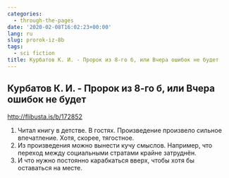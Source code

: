 ```yaml
---
categories:
  - through-the-pages
date: '2020-02-08T16:02:23+00:00'
lang: ru
slug: prorok-iz-8b
tags:
  - sci fiction
title: Курбатов К. И. - Пророк из 8-го б, или Вчера ошибок не будет
---
```



## Курбатов К. И. - Пророк из 8-го б, или Вчера ошибок не будет

<http://flibusta.is/b/172852>

<!--more-->

1. Читал книгу в детстве. В гостях. Произведение произвело сильное впечатление. Хотя, скорее, тягостное.
2. Из произведения можно вынести кучу смыслов. Например, что переход между социальными стратами крайне затруднён. 
3. И что нужно постоянно карабкаться вверх, чтобы хотя бы оставаться на месте.
